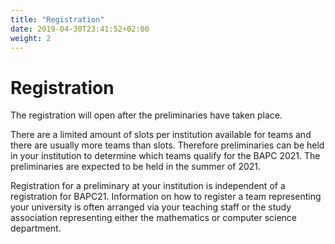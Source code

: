 ```yaml
---
title: "Registration"
date: 2019-04-30T23:41:52+02:00
weight: 2
---
```


# Registration

The registration will open after the preliminaries have taken place. 

There are a limited amount of slots per institution available for teams and there are usually more teams than slots. Therefore preliminaries can be held in your institution to determine which teams qualify for the BAPC 2021. The preliminaries are expected to be held in the summer of 2021. 

Registration for a preliminary at your institution is independent of a registration for BAPC21. Information on how to register a team representing your university is often arranged via your teaching staff or the study association representing either the mathematics or computer science department.
